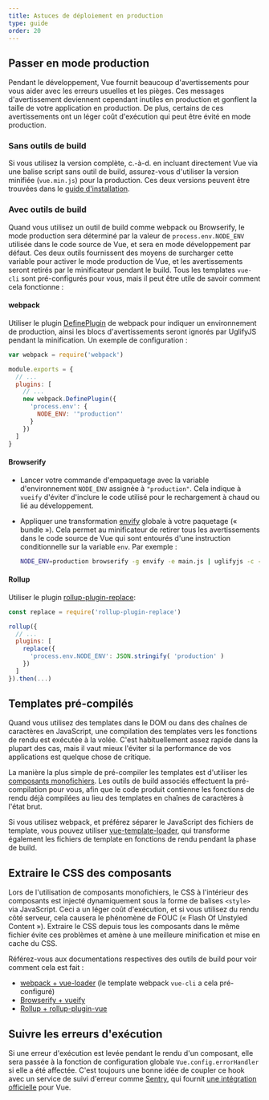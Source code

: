 ```yaml
---
title: Astuces de déploiement en production
type: guide
order: 20
---
```


## Passer en mode production

Pendant le développement, Vue fournit beaucoup d'avertissements pour vous aider avec les erreurs usuelles et les pièges. Ces messages d'avertissement deviennent cependant inutiles en production et gonflent la taille de votre application en production. De plus, certains de ces avertissements ont un léger coût d'exécution qui peut être évité en mode production.

### Sans outils de build

Si vous utilisez la version complète, c.-à-d. en incluant directement Vue via une balise script sans outil de build, assurez-vous d'utiliser la version minifiée (`vue.min.js`) pour la production. Ces deux versions peuvent être trouvées dans le [guide d'installation](installation.html#Inclusion-directe-lt-script-gt).

### Avec outils de build

Quand vous utilisez un outil de build comme webpack ou Browserify, le mode production sera déterminé par la valeur de `process.env.NODE_ENV` utilisée dans le code source de Vue, et sera en mode développement par défaut. Ces deux outils fournissent des moyens de surcharger cette variable pour activer le mode production de Vue, et les avertissements seront retirés par le minificateur pendant le build. Tous les templates `vue-cli` sont pré-configurés pour vous, mais il peut être utile de savoir comment cela fonctionne :

#### webpack

Utiliser le plugin [DefinePlugin](https://webpack.js.org/plugins/define-plugin/) de webpack pour indiquer un environnement de production, ainsi les blocs d'avertissements seront ignorés par UglifyJS pendant la minification. Un exemple de configuration :

``` js
var webpack = require('webpack')

module.exports = {
  // ...
  plugins: [
    // ...
    new webpack.DefinePlugin({
      'process.env': {
        NODE_ENV: '"production"'
      }
    })
  ]
}
```

#### Browserify

- Lancer votre commande d'empaquetage avec la variable d'environnement `NODE_ENV` assignée à `"production"`. Cela indique à `vueify` d'éviter d'inclure le code utilisé pour le rechargement à chaud ou lié au développement.

- Appliquer une transformation [envify](https://github.com/hughsk/envify) globale à votre paquetage (« bundle »). Cela permet au minificateur de retirer tous les avertissements dans le code source de Vue qui sont entourés d'une instruction conditionnelle sur la variable `env`. Par exemple :

  ``` bash
  NODE_ENV=production browserify -g envify -e main.js | uglifyjs -c -m > build.js
  ```

#### Rollup

Utiliser le plugin [rollup-plugin-replace](https://github.com/rollup/rollup-plugin-replace):

``` js
const replace = require('rollup-plugin-replace')

rollup({
  // ...
  plugins: [
    replace({
      'process.env.NODE_ENV': JSON.stringify( 'production' )
    })
  ]
}).then(...)
```

## Templates pré-compilés

Quand vous utilisez des templates dans le DOM ou dans des chaînes de caractères en JavaScript, une compilation des templates vers les fonctions de rendu est exécutée à la volée. C'est habituellement assez rapide dans la plupart des cas, mais il vaut mieux l'éviter si la performance de vos applications est quelque chose de critique.

La manière la plus simple de pré-compiler les templates est d'utiliser les [composants monofichiers](single-file-components.html). Les outils de build associés effectuent la pré-compilation pour vous, afin que le code produit contienne les fonctions de rendu déjà compilées au lieu des templates en chaînes de caractères à l'état brut.

Si vous utilisez webpack, et préférez séparer le JavaScript des fichiers de template, vous pouvez utiliser [vue-template-loader](https://github.com/ktsn/vue-template-loader), qui transforme également les fichiers de template en fonctions de rendu pendant la phase de build.

## Extraire le CSS des composants

Lors de l'utilisation de composants monofichiers, le CSS à l'intérieur des composants est injecté dynamiquement sous la forme de balises `<style>` via JavaScript. Ceci a un léger coût d'exécution, et si vous utilisez du rendu côté serveur, cela causera le phénomène de FOUC (« Flash Of Unstyled Content »). Extraire le CSS depuis tous les composants dans le même fichier évite ces problèmes et amène à une meilleure minification et mise en cache du CSS.

Référez-vous aux documentations respectives des outils de build pour voir comment cela est fait :

- [webpack + vue-loader](http://vue-loader.vuejs.org/en/configurations/extract-css.html) (le template webpack `vue-cli` a cela pré-configuré)
- [Browserify + vueify](https://github.com/vuejs/vueify#css-extraction)
- [Rollup + rollup-plugin-vue](https://github.com/znck/rollup-plugin-vue#options)

## Suivre les erreurs d'exécution

Si une erreur d'exécution est levée pendant le rendu d'un composant, elle sera passée à la fonction de configuration globale `Vue.config.errorHandler` si elle a été affectée. C'est toujours une bonne idée de coupler ce hook avec un service de suivi d'erreur comme [Sentry](https://sentry.io), qui fournit [une intégration officielle](https://sentry.io/for/vue/) pour Vue.
